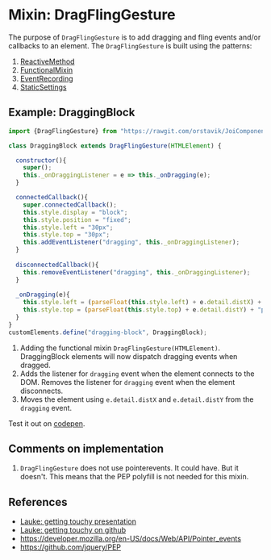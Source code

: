# Mixin: DragFlingGesture
The purpose of `DragFlingGesture` is to add dragging and fling events and/or callbacks to an element.
The `DragFlingGesture` is built using the patterns:
1. [ReactiveMethod](../chapter2/Pattern1_ReactiveMethod.md)
2. [FunctionalMixin](../chapter2/Pattern2_FunctionalMixin.md)
3. [EventRecording](Pattern1_EventRecording.md)
4. [StaticSettings](../chapter2/Pattern_StaticSettings.md)

## Example: DraggingBlock

```javascript
import {DragFlingGesture} from "https://rawgit.com/orstavik/JoiComponents/master/src/DragFlingMixin.js";

class DraggingBlock extends DragFlingGesture(HTMLElement) {                   //[1]

  constructor(){
    super();
    this._onDraggingListener = e => this._onDragging(e);      
  }

  connectedCallback(){
    super.connectedCallback();
    this.style.display = "block"; 
    this.style.position = "fixed"; 
    this.style.left = "30px";                
    this.style.top = "30px";
    this.addEventListener("dragging", this._onDraggingListener);              //[2]
  }                                                                           
                                                                              
  disconnectedCallback(){                                                     
    this.removeEventListener("dragging", this._onDraggingListener);           //[2]   
  }
  
  _onDragging(e){
    this.style.left = (parseFloat(this.style.left) + e.detail.distX) + "px";  //[3]
    this.style.top = (parseFloat(this.style.top) + e.detail.distY) + "px";    //[3]
  }
}
customElements.define("dragging-block", DraggingBlock);
```                                                                   
1. Adding the functional mixin `DragFlingGesture(HTMLElement)`. 
DraggingBlock elements will now dispatch dragging events when dragged.
2. Adds the listener for `dragging` event when the element connects to the DOM.
Removes the listener for `dragging` event when the element disconnects.
3. Moves the element using `e.detail.distX` and `e.detail.distY` from the `dragging` event.

Test it out on [codepen](https://codepen.io/orstavik/pen/XEwPaE).

## Comments on implementation
1. `DragFlingGesture` does not use pointerevents. It could have. But it doesn't. 
This means that the PEP polyfill is not needed for this mixin.

## References
* [Lauke: getting touchy presentation](https://www.youtube.com/watch?v=jSL-RluQhMs)
* [Lauke: getting touchy on github](https://github.com/patrickhlauke/getting-touchy-presentation)
* https://developer.mozilla.org/en-US/docs/Web/API/Pointer_events
* https://github.com/jquery/PEP